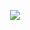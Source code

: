 <p align="center">
    <a href="https://yarimdunya.com/">
        <img src="https://img.shields.io/badge/I%20am%20a%20Python%20developer-14354C.svg?&style=for-the-badge&logo=python&logoColor=white"/>
    </a
</p>
